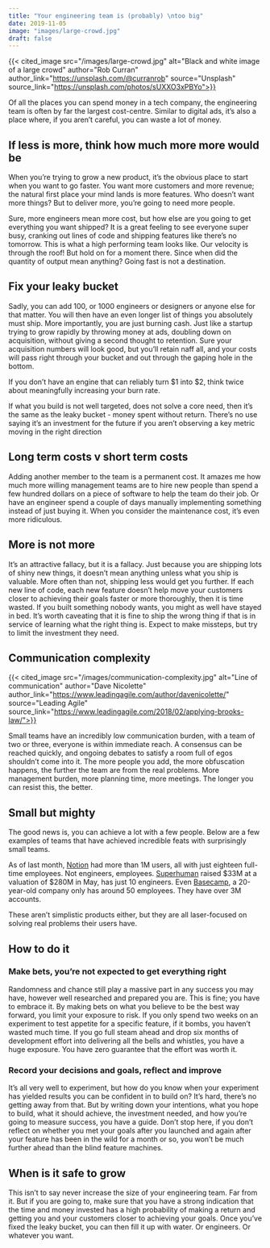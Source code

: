 ```yaml
---
title: "Your engineering team is (probably) \ntoo big"
date: 2019-11-05
image: "images/large-crowd.jpg"
draft: false
---
```


{{< cited_image src="/images/large-crowd.jpg" alt="Black and white image of a large crowd" author="Rob Curran" author_link="https://unsplash.com/@curranrob" source="Unsplash" source_link="https://unsplash.com/photos/sUXXO3xPBYo">}}

Of all the places you can spend money in a tech company, the engineering team is often by far the largest cost-centre. Similar to digital ads, it’s also a place where, if you aren’t careful, you can waste a lot of money.

## If less is more, think how much more more would be

When you’re trying to grow a new product, it’s the obvious place to start when you want to go faster. You want more customers and more revenue; the natural first place your mind lands is more features. Who doesn’t want more things? But to deliver more, you’re going to need more people.

Sure, more engineers mean more cost, but how else are you going to get everything you want shipped? It is a great feeling to see everyone super busy, cranking out lines of code and shipping features like there’s no tomorrow. This is what a high performing team looks like. Our velocity is through the roof! But hold on for a moment there. Since when did the quantity of output mean anything? Going fast is not a destination.

## Fix your leaky bucket

Sadly, you can add 100, or 1000 engineers or designers or anyone else for that matter. You will then have an even longer list of things you absolutely must ship. More importantly, you are just burning cash. Just like a startup trying to grow rapidly by throwing money at ads, doubling down on acquisition, without giving a second thought to retention. Sure your acquisition numbers will look good, but you’ll retain naff all, and your costs will pass right through your bucket and out through the gaping hole in the bottom.

If you don’t have an engine that can reliably turn $1 into $2, think twice about meaningfully increasing your burn rate.

If what you build is not well targeted, does not solve a core need, then it’s the same as the leaky bucket - money spent without return. There’s no use saying it’s an investment for the future if you aren’t observing a key metric moving in the right direction

## Long term costs v short term costs

Adding another member to the team is a permanent cost. It amazes me how much more willing management teams are to hire new people than spend a few hundred dollars on a piece of software to help the team do their job. Or have an engineer spend a couple of days manually implementing something instead of just buying it. When you consider the maintenance cost, it’s even more ridiculous.

## More is not more

It’s an attractive fallacy, but it is a fallacy. Just because you are shipping lots of shiny new things, it doesn’t mean anything unless what you ship is valuable. More often than not, shipping less would get you further. If each new line of code, each new feature doesn’t help move your customers closer to achieving their goals faster or more thoroughly, then it is time wasted. If you built something nobody wants, you might as well have stayed in bed. It’s worth caveating that it is fine to ship the wrong thing if that is in service of learning what the right thing is. Expect to make missteps, but try to limit the investment they need.

## Communication complexity

{{< cited_image src="/images/communication-complexity.jpg" alt="Line of communication" author="Dave Nicolette" author_link="https://www.leadingagile.com/author/davenicolette/" source="Leading Agile" source_link="https://www.leadingagile.com/2018/02/applying-brooks-law/">}}

Small teams have an incredibly low communication burden, with a team of two or three, everyone is within immediate reach. A consensus can be reached quickly, and ongoing debates to satisfy a room full of egos shouldn’t come into it. The more people you add, the more obfuscation happens, the further the team are from the real problems. More management burden, more planning time, more meetings. The longer you can resist this, the better.

## Small but mighty

The good news is, you can achieve a lot with a few people.
Below are a few examples of teams that have achieved incredible feats with surprisingly small teams.

As of last month, [Notion](https://notion.so) had more than 1M users, all with just eighteen full-time employees. Not engineers, employees. [Superhuman](https://superhuman.com/) raised $33M at a valuation of $280M in May, has just 10 engineers. Even [Basecamp](https://basecamp.com/), a 20-year-old company only has around 50 employees. They have over 3M accounts.

These aren’t simplistic products either, but they are all laser-focused on solving real problems their users have.

## How to do it

### Make bets, you’re not expected to get everything right

Randomness and chance still play a massive part in any success you may have, however well researched and prepared you are. This is fine; you have to embrace it. By making bets on what you believe to be the best way forward, you limit your exposure to risk. If you only spend two weeks on an experiment to test appetite for a specific feature, if it bombs, you haven’t wasted much time. If you go full steam ahead and drop six months of development effort into delivering all the bells and whistles, you have a huge exposure. You have zero guarantee that the effort was worth it.

### Record your decisions and goals, reflect and improve

It’s all very well to experiment, but how do you know when your experiment has yielded results you can be confident in to build on? It’s hard, there’s no getting away from that. But by writing down your intentions, what you hope to build, what it should achieve, the investment needed, and how you’re going to measure success, you have a guide. Don’t stop here, if you don’t reflect on whether you met your goals after you launched and again after your feature has been in the wild for a month or so, you won’t be much further ahead than the blind feature machines.

## When is it safe to grow

This isn’t to say never increase the size of your engineering team. Far from it. But if you are going to, make sure that you have a strong indication that the time and money invested has a high probability of making a return and getting you and your customers closer to achieving your goals. Once you’ve fixed the leaky bucket, you can then fill it up with water. Or engineers. Or whatever you want.
